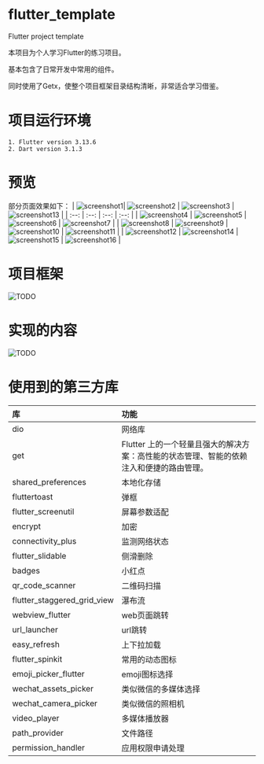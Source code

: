 # flutter_template
Flutter project template

本项目为个人学习Flutter的练习项目。

基本包含了日常开发中常用的组件。

同时使用了Getx，使整个项目框架目录结构清晰，非常适合学习借鉴。

# 项目运行环境
```Flutter
1. Flutter version 3.13.6
2. Dart version 3.1.3
```

# 预览
部分页面效果如下：
| ![screenshot1](flutter_project_template/preview/screenshot1.png)| ![screenshot2](flutter_project_template/preview/screenshot2.png)  | ![screenshot3](flutter_project_template/preview/screenshot3.png)  | ![screenshot13](flutter_project_template/preview/screenshot13.png)  |
| :--: | :--: | :--: | :--: |
| ![screenshot4](flutter_project_template/preview/screenshot4.png) | ![screenshot5](flutter_project_template/preview/screenshot5.png)  | ![screenshot6](flutter_project_template/preview/screenshot6.png)  | ![screenshot7](flutter_project_template/preview/screenshot7.png)  |
| ![screenshot8](flutter_project_template/preview/screenshot8.png) | ![screenshot9](flutter_project_template/preview/screenshot9.png)  | ![screenshot10](flutter_project_template/preview/screenshot10.png)  | ![screenshot11](flutter_project_template/preview/screenshot11.png)  |
| ![screenshot12](flutter_project_template/preview/screenshot12.png) | ![screenshot14](flutter_project_template/preview/screenshot14.png)  | ![screenshot15](flutter_project_template/preview/screenshot15.png)  | ![screenshot16](flutter_project_template/preview/screenshot16.png)  |

# 项目框架
![TODO](flutter_project_template/preview/flutter_template.png)


# 实现的内容
![TODO](flutter_project_template/preview/todo.png)


# 使用到的第三方库

| 库 |  功能 |
| :-- | :-- |
| dio| 网络库 |
| get| Flutter 上的一个轻量且强大的解决方案：高性能的状态管理、智能的依赖注入和便捷的路由管理。 |
| shared_preferences| 本地化存储 |
| fluttertoast| 弹框 |
| flutter_screenutil| 屏幕参数适配 |
| encrypt| 加密 |
| connectivity_plus| 监测网络状态 |
| flutter_slidable| 侧滑删除 |
| badges| 小红点 |
| qr_code_scanner| 二维码扫描 |
| flutter_staggered_grid_view| 瀑布流 |
| webview_flutter| web页面跳转 |
| url_launcher| url跳转 |
| easy_refresh| 上下拉加载 |
| flutter_spinkit| 常用的动态图标 |
| emoji_picker_flutter| emoji图标选择 |
| wechat_assets_picker| 类似微信的多媒体选择 |
| wechat_camera_picker| 类似微信的照相机 |
| video_player| 多媒体播放器 |
| path_provider| 文件路径 |
| permission_handler| 应用权限申请处理 |
